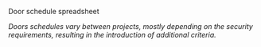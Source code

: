 <span class="transform-to-uppercase">Door schedule spreadsheet</span>

_Doors schedules vary between projects, mostly depending on the security requirements, resulting in the introduction of additional criteria._